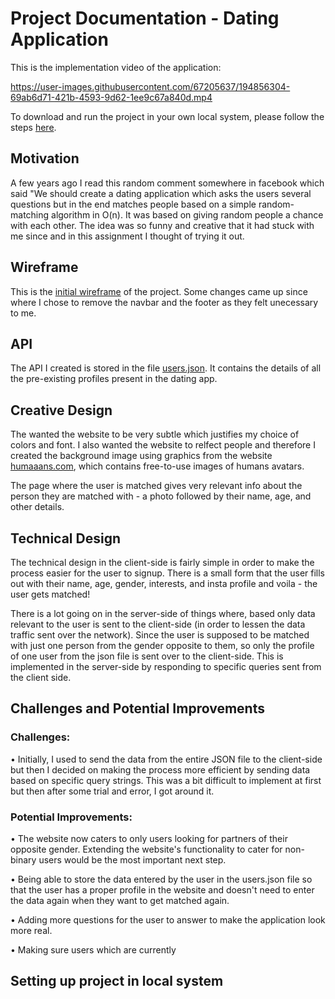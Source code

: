 # Project Documentation - Dating Application

This is the implementation video of the application:

https://user-images.githubusercontent.com/67205637/194856304-69ab6d71-421b-4593-9d62-1ee9c67a840d.mp4

To download and run the project in your own local system, please follow the steps [here](https://github.com/swostikpati/Connections-Lab-Fall-22/blob/main/Week%206/6.2/dating_app/README.md#setting-up-project-in-local-system).
## Motivation
A few years ago I read this random comment somewhere in facebook which said "We should create a dating application which asks the users several questions but in the end matches people based on a simple random-matching algorithm in O(n). It was based on giving random people a chance with each other. The idea was so funny and creative that it had stuck with me since and in this assignment I thought of trying it out. 

## Wireframe
This is the [initial wireframe](https://github.com/swostikpati/Connections-Lab-Fall-22/blob/main/Week%206/6.2/dating_app/datingApp_wireframe.pdf) of the project. Some changes came up since where I chose to remove the navbar and the footer as they felt unecessary to me. 

## API
The API I created is stored in the file [users.json](https://github.com/swostikpati/Connections-Lab-Fall-22/blob/main/Week%206/6.2/dating_app/users.json). It contains the details of all the pre-existing profiles present in the dating app.

## Creative Design
The wanted the website to be very subtle which justifies my choice of colors and font. I also wanted the website to relfect people and therefore I created the background image using graphics from the website [humaaans.com](https://www.humaaans.com/), which contains free-to-use images of humans avatars. 

The page where the user is matched gives very relevant info about the person they are matched with - a photo followed by their name, age, and other details.

## Technical Design
The technical design in the client-side is fairly simple in order to make the process easier for the user to signup. There is a small form that the user fills out with their name, age, gender, interests, and insta profile and voila - the user gets matched!

There is a lot going on in the server-side of things where, based only data relevant to the user is sent to the client-side (in order to lessen the data traffic sent over the network). Since the user is supposed to be matched with just one person from the gender opposite to them, so only the profile of one user from the json file is sent over to the client-side. This is implemented in the server-side by responding to specific queries sent from the client side. 

## Challenges and Potential Improvements
### Challenges:
• Initially, I used to send the data from the  entire JSON file to the client-side but then I decided on making the process more efficient by sending data based on specific query strings. This was a bit difficult to implement at first but then after some trial and error, I got around it.

### Potential Improvements:
• The website now caters to only users looking for partners of their opposite gender. Extending the website's functionality to cater for non-binary users would be the most important next step.

• Being able to store the data entered by the user in the users.json file so that the user has a proper profile in the website and doesn't need to enter the data again when they want to get matched again.

• Adding more questions for the user to answer to make the application look more real.

• Making sure users which are currently 

## Setting up project in local system





